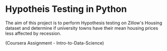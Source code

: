 # Hypotheis Testing in Python

The aim of this project is to perform Hypothesis testing on Zillow's Housing dataset and determine if university towns have their mean housing prices less affected by recession. 

(Coursera Assignment - Intro-to-Data-Science)
